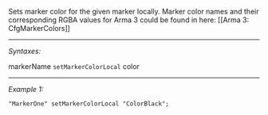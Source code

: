 Sets marker color for the given marker locally. Marker color names and their corresponding RGBA values for Arma 3 could be found in here: [[Arma 3: CfgMarkerColors]]


---
*Syntaxes:*

markerName `setMarkerColorLocal` color

---
*Example 1:*

```sqf
"MarkerOne" setMarkerColorLocal "ColorBlack";
```